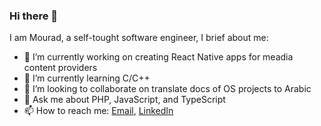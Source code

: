 ### Hi there 👋

I am Mourad, a self-tought software engineer, I brief about me:

- 🔭 I’m currently working on creating React Native apps for meadia content providers
- 🌱 I’m currently learning C/C++
- 👯 I’m looking to collaborate on translate docs of OS projects to Arabic
- 💬 Ask me about PHP, JavaScript, and TypeScript
- 📫 How to reach me: [Email](mailto:contact@mbougarne.me), [LinkedIn](https://www.linkedin.com/in/mbougarne/)
